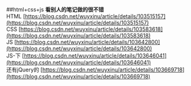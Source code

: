 ##html+css+js
**看别人的笔记做的很不错**  
HTML [https://blog.csdn.net/wuyxinu/article/details/103515157](https://blog.csdn.net/wuyxinu/article/details/103515157)   
CSS [https://blog.csdn.net/wuyxinu/article/details/103583618](https://blog.csdn.net/wuyxinu/article/details/103583618)  
JS [https://blog.csdn.net/wuyxinu/article/details/103642800](https://blog.csdn.net/wuyxinu/article/details/103642800)  
JS-下 [https://blog.csdn.net/wuyxinu/article/details/103646041](https://blog.csdn.net/wuyxinu/article/details/103646041)  
还有jQuery的 [https://blog.csdn.net/wuyxinu/article/details/103669718](https://blog.csdn.net/wuyxinu/article/details/103669718)  
